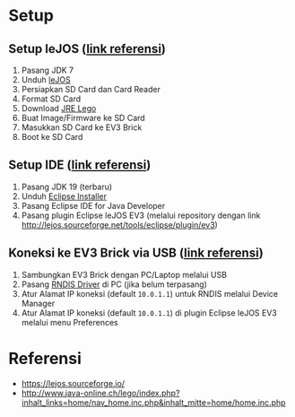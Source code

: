 # Setup

## Setup leJOS ([link referensi](https://sourceforge.net/p/lejos/wiki/Windows%20Installation/))
1. Pasang JDK 7
2. Unduh [leJOS](https://sourceforge.net/projects/ev3.lejos.p/files/)
3. Persiapkan SD Card dan Card Reader
4. Format SD Card
5. Download [JRE Lego](https://www.oracle.com/java/technologies/javaseemeddedev3-downloads.html)
6. Buat Image/Firmware ke SD Card
7. Masukkan SD Card ke EV3 Brick
8. Boot ke SD Card

## Setup IDE ([link referensi](https://sourceforge.net/p/lejos/wiki/Installing%20the%20Eclipse%20plugin/))
1. Pasang JDK 19 (terbaru)
2. Unduh [Eclipse Installer](https://www.eclipse.org/downloads/packages/installer)
3. Pasang Eclipse IDE for Java Developer
4. Pasang plugin Eclipse leJOS EV3 (melalui repository dengan link http://lejos.sourceforge.net/tools/eclipse/plugin/ev3)

## Koneksi ke EV3 Brick via USB ([link referensi](http://www.java-online.ch/lego/index.php?inhalt_links=home/nav_home.inc.php&inhalt_mitte=ev3install/usb_windows.inc.php&navUSB=ev3install/usb_windows.inc.php))
1. Sambungkan EV3 Brick dengan PC/Laptop melalui USB
2. Pasang [RNDIS Driver](http://www.java-online.ch/lego/ev3install/download/rndis.zip) di PC (jika belum terpasang)
3. Atur Alamat IP koneksi (default `10.0.1.1`) untuk RNDIS melalui Device Manager
4. Atur Alamat IP koneksi (default `10.0.1.1`) di plugin Eclipse leJOS EV3 melalui menu Preferences

# Referensi
- https://lejos.sourceforge.io/
- http://www.java-online.ch/lego/index.php?inhalt_links=home/nav_home.inc.php&inhalt_mitte=home/home.inc.php
